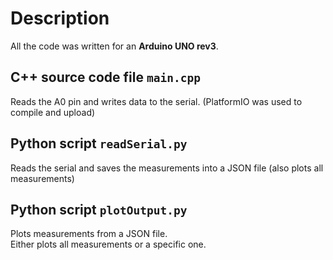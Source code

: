 # Description
All the code was written for an **Arduino UNO rev3**.

## C++ source code file `main.cpp`
Reads the A0 pin and writes data to the serial. (PlatformIO was used to compile and upload)

## Python script `readSerial.py`
Reads the serial and saves the measurements into a JSON file (also plots all measurements)

## Python script `plotOutput.py`
Plots measurements from a JSON file.  
Either plots all measurements or a specific one.
